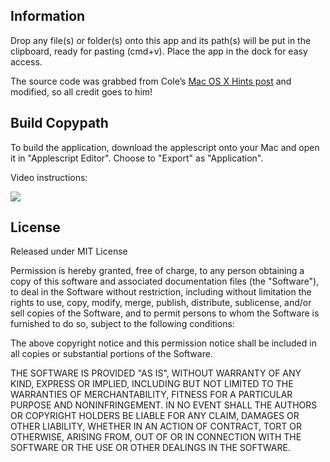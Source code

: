 
## Information

Drop any file(s) or folder(s) onto this app and its path(s) will be put in the clipboard, ready for pasting (cmd+v). Place the app in the dock for easy access.

The source code was grabbed from Cole’s [Mac OS X Hints post](http://hints.macworld.com/article.php?story=20071018002311820) and modified, so all credit goes to him!

## Build Copypath

To build the application, download the applescript onto your Mac and open it in "Applescript Editor". Choose to "Export" as "Application".

Video instructions:

[
  ![](https://i.vimeocdn.com/video/357583497_640.jpg)
](https://vimeo.com/51853826)

## License

Released under MIT License

Permission is hereby granted, free of charge, to any person obtaining a copy of this software and associated documentation files (the "Software"), to deal in the Software without restriction, including without limitation the rights to use, copy, modify, merge, publish, distribute, sublicense, and/or sell copies of the Software, and to permit persons to whom the Software is furnished to do so, subject to the following conditions:

The above copyright notice and this permission notice shall be included in all copies or substantial portions of the Software.

THE SOFTWARE IS PROVIDED "AS IS", WITHOUT WARRANTY OF ANY KIND, EXPRESS OR IMPLIED, INCLUDING BUT NOT LIMITED TO THE WARRANTIES OF MERCHANTABILITY, FITNESS FOR A PARTICULAR PURPOSE AND NONINFRINGEMENT. IN NO EVENT SHALL THE AUTHORS OR COPYRIGHT HOLDERS BE LIABLE FOR ANY CLAIM, DAMAGES OR OTHER LIABILITY, WHETHER IN AN ACTION OF CONTRACT, TORT OR OTHERWISE, ARISING FROM, OUT OF OR IN CONNECTION WITH THE SOFTWARE OR THE USE OR OTHER DEALINGS IN THE SOFTWARE.
